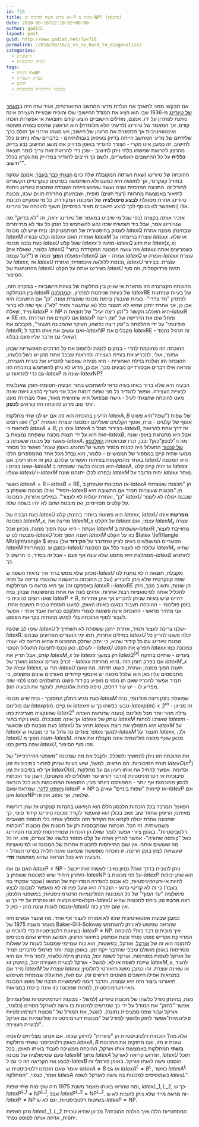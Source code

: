 ```yaml
---
id: 716
title: אז מדוע קשה להוכיח ש-P שונה מ-NP? (בלכסון)
date: 2010-08-16T22:18:02+00:00
author: gadial
layout: post
guid: http://www.gadial.net/?p=716
permalink: /2010/08/16/p_vs_np_hard_to_diagonalize/
categories:
  - חישוביות
  - תורת הסיבוכיות
tags:
  - בעיית P=NP
  - בעיית העצירה
  - לכסון
  - משפטי היררכייה בסיבוכיות
---
```

אם תבקשו ממני לתארך את הולדת מדעי המחשב התיאורטיים, אגיד שזה היה ב[מאמר של טיורינג](http://www.google.com/url?sa=t&source=web&cd=1&ved=0CBcQFjAA&url=http%3A%2F%2Fwww.thocp.net%2Fbiographies%2Fpapers%2Fturing_oncomputablenumbers_1936.pdf&ei=NYppTJ2mDc-fONmQwbgF&usg=AFQjCNHLCPE7ZMMOfz6ZUP2gDQYZGCoxIA&sig2=VkKRrxKmGZBD-j04nHYVFw) מ-1936 שבו הוא הציג את המודל החישובי שלו והוכיח שבעיית העצירה אינה ניתנת לפתרון על ידו. אמנם, מודלים חישוביים הוצעו קודם ותוצאות אי אפשרות הוכחו קודם, אך המאמר של טיורינג (לדעתי הלא מלומדת) הוא הראשון שתפס בצורה פשוטה ואינטואיטיבית אך מתמטית את הרעיון של חישוב; ויש משהו אירוני אך הולם בכך שלידתם של מדעי המחשב הייתה בדיוק בעיסוק בגבולותיהם - בדברים שלא ניתנים כלל לחישוב. זה כמובן אינו מקרי - הצורך להגדיר באופן מדוייק את מושג החישוב נבע בדיוק מהרצון להראות שמשהו בלתי ניתן לחישוב - שכן כדי להראות זאת צריך לומר תוצאה **כללית** על כל החישובים האפשריים, ולשם כך חייבים להגדיר במדוייק מה נקרא בכלל "חישוב".

ההוכחה של טיורינג (שאת הגרסה המקובלת שלה כיום [הצגתי כבר בעבר](http://www.gadial.net/?p=65). אמנם עסקה במודל קונקרטי, אך למעשה היא כמעט ולא השתמשה בפרטים קונקרטיים הקשורים למודל זה. התכונה המרכזית שבה נעשה שימוש הייתה העובדה שמכונת טיורינג ניתנת לתיאור באמצעות מחרוזת (רצף תווים) סופית, ושבהינתן מחרוזת תווים שכזו, מכונת טיורינג אחרת מסוגלת **לבצע סימולציה** של המכונה המקודדת. כל מי שמקיים תכונות אלו (ומאפשר לנו בנוסף לכך לבצע חישובים מאוד בסיסיים) חשוף להוכחה של טיורינג.

אזכיר אותה בקצרה (כפי שכל מי שיביט במאמר של טיורינג יראה, זה "לא בדיוק" מה שטיורינג אמר, אבל ביד חופשית שכזו נהוג להשתמש כל הזמן כל עוד לא מתיימרים לעסוק בהיסטוריה של המתמטיקה): נניח שיש לנו מכונה $latex Q$ שבהינתן מכונה אחרת $latex M$ וקלט עבורה $latex x$ אומרת האם $latex M$ עוצרת בריצתה על $latex x$ או שלא. כעת נבנה מכונה $latex U$ שעל קלט $latex x$ מזינה ל-$latex Q$ את הזוג $latex \left(x,x\right)$ (כלומר, שואלת את $latex Q$ "מה עושה המכונה המקודדת בתור $latex x$ כשמריצים אותה על עצמה?") ופועלת **הפוך** ממה ש-$latex Q$ אמרה - אם $latex Q$ אמרה ש-$latex x$ עוצרת על $latex x$, אז $latex U$ נכנסת ללולאה אינסופית; ואחרת, $latex U$ עוצרת. בבירור ההתנהגות של $latex U$ כשיריצו אותה על הקלט $latex U$ תהיה פרדוקסלית, וזה סוף הסיפור.

ההוכחה הקצרצרה הזו מתארת אי שוויון בין מחלקות של בעיות חישוביות - במקרה הזה, בין המחלקה $latex \mbox{R}$ של בעיות שניתנות לפתרון, ו[המחלקה](http://www.gadial.net/?p=60) $latex \mbox{RE}$ של בעיות שניתנות לפתרון "חד צדדי"- בעיות שעבורן קיימת מכונה שעוצרת ועונה "כן" אם התשובה היא אכן כן, אך אחרת ייתכן שהיא לא תעצור כלל (או שתעצור ותגיד "לא"). אף שזה לא ברור מייד, שאלת $latex \mbox{P} \ne \mbox{NP}$ היא האנלוג הקשור ל"זמן ריצה יעיל" של תוצאת ה-$latex \mbox{R}\ne\mbox{RE}$ הזו. (אם לוקחים את הגדרת $latex \mbox{P}$ ומחלישים את הדרישה של "זמן ריצה פולינומי" על ידי החלפתה ב"זמן ריצה כלשהו, העיקר שהמכונה תעצור", מקבלים את $latex \mbox{R}$; ואם עושים את אותו הדבר ל-$latex \mbox{NP}$ מקבלים את $latex \mbox{RE}$ - זה תרגיל נחמד שאולי גם אדבר עליו פעם בבלוג).

ההוכחה הזו מחוכמת למדי - במקום לנסות ולתפוס את כל הדרכים האפשריות שבהן אפשר, אולי, להכריע את בעיית העצירה ולהראות שבכל אחת מהן יש כשל כלשהו, ההוכחה הזו הולכת בדלת האחורית - היא מניחה שאפשר להכריע את בעיית העצירה, ומראה אילו דברים אבסורדיים נובעים מכך. אם כן, מדוע לא ניתן להשתמש בהוכחה הזו גם כדי להראות ש-$latex \mbox{P}$ שונה מ-$latex \mbox{NP}$?

הבעיה היא שלא ברור באיזו בעיה כדאי להשתמש בתור הבעיה-חסומת-הזמן שאנלוגית לבעיית העצירה. אפשר להגדיר כל מני שפות דומות אבל אני מעדיף להציג גישה שונה מעט להוכחה שהצגתי לעיל - גישה שבפועל היא שימושית מאוד, ואולי מבהירה מעט יותר טוב מדוע להוכחה הזו קוראים **לכסון**.

הרעיון בהוכחה הוא זה: אם יש לנו שתי מחלקות $latex A,B$ של שפות ("שפה"היא פשוט אוסף של קלטים - נניח, אוסף הקלטים שעליהם המכונה עוצרת ואומרת "כן") ואנו רוצים להראות כי $latex A\ne B$, וכמו כן $latex A$ בבירור מוכל ב-$latex B$, אז דרך אחת להראות זאת היא על ידי הצגת מכונה ששפתה נמצאת ב-$latex B$, אבל היא מתנהגת באופן שונה מאשר **כל** מכונה ששפתה ב-$latex A$. מה ה"לכסון"כאן? ובכן, זכרו שבהוכחת [האלכסון של קנטור](http://www.gadial.net/?p=52) התעלול היה לבנות מספר ממשי ש"מתנהג באופן שונה" מאשר כל מספר ממשי שהיה קיים במספור של הממשיים - כלומר, הוא נבדל מכל אחד מהמספרים הללו באחד מהמקומות בפיתוח העשרוני שלהם. כאן זה אותו רעיון: אם $latex U$ היא המכונה שאנו בונים ו-$latex M$ היא מכונה כלשהי ששפתה ב-$latex A$, אז יהיה קיים קלט $latex x$ שעליו $latex U$ ו-$latex M$ יתנהגו שונה (ובפרט לכל $latex M$ יהיה מדובר על $latex x$ אחר).

כאשר $latex A=\mbox{R}$ ו-$latex B=\mbox{RE}$, אז המכונות ששפתן ב-$latex A$ הן "מכונות שעוצרות תמיד" ואילו מכונות ששפתן ב-$latex B$ הן "מכונות שעוצרות תמיד אם התשובה היא "כן", ואחרת יכולות לא לעצור". במילים אחרות, המכונה $latex U$ שנבנה יכולה לא לעצור על קלטים מסויימים, ואז מובטח שהם לא יהיו בשפה שלה.

כעת הבניה של $latex U$ היא פשוטה ביותר: בהינתן קלט $latex x$, $latex U$ **מפרשת** אותו כמכונה $latex M\_{x}$, מריצה את $latex M\_{x}$ על הקלט $latex x$ עצמו, ואם $latex M_{x}$ עצרה וענתה - היא עונה הפוך ממנה. מכיוון שכל $latex M$ ששפתה ב-$latex \mbox{R}$ מחוייבת לעצור, מובטח לנו ש-$latex U$ תענה הפוך מכל $latex M$ כזו על הקלט $latex \left\langle M\right\rangle $ עצמו (הסוגריים המשולשים באים לציין שמדובר על **הקידוד** של $latex M$ כמחרוזת). כמובן ש-$latex U$ עלולה לא לעצור כלל אם המכונה $latex M_{x}$ שהיא מסמלצת היא מהסוג שלא עונה אף פעם - אבל זה בסדר, כי הרשינו ל-$latex B$ להתנהג כך.

מכיוון שלא ממש ברור איך נראית השפה ש-$latex U$ מקבלת, תוצאה זו לא נותנת לנו שפה קונקרטית שלא ניתן להכריע (ועל כן ההוכחה הראשונה שהצגתי עדיפה על פניה באספקט זה) אך היא מראה כי המחלקות $latex \mbox{R}$ ו-$latex \mbox{RE}$ הן שונות; וחשוב מכך, ניתן להכליל אותה לסיטואציות רבות אחרות. אדגים כעת את אחת מהפשוטות שבהן: נניח שאנו רוצים להוכיח כי $latex \mbox{P} \ne \mbox{R}$, דהיינו שיש בעיות שניתן להכריע אך אינן פתירות בזמן פולינומי - ההוכחה תעבוד כמעט באותו האופן, למעט תוספת טכנית חשובה אחת. אני מזהיר מראש - ההוכחה אינה פשוטה לגמרי וחלקכם כנראה יאבד אותי - אפשר לעבור לסוף ההוכחה בלי לפגוע מהותית בקריאת הפוסט.

שימו לב שכעת $latex U$ שלנו צריכה לעצור תמיד, אחרת ייתכן ששפתה לא תשתייך ל-$latex \mbox{R}$. במילים אחרות, תמו ימי הנעורים הפרועים שבהם $latex U$ יכלה פשוט להריץ כל מכונת טיורינג עם כל קידוד שהוא, כי ייתכן שחלק מהמכונות שהיא מריצה לא יעצרו לעולם. כאן נכנס לתמונה התעלול הטכני - $latex U$ תפרש את הקלט $latex x$ כמכונה כמו קודם, אבל תריץ את $latex M\_{x}$ על $latex x$ רק במשך $latex 2^{\left|x\right|}$ צעדים - שתיים בחזקת האורך של $latex x$ צעדים (זכרו - $latex x$ היא מחרוזת). אם בפרק הזמן הזה $latex M\_{x}$ עצרה על $latex x$, הרי ש-$latex U$ תענה הפוך ממנה; ואחרת, פשוט תדחה. מה שאנו מתבססים עליו כאן הוא שלכל מכונה יש אינסוף קידודים מאורכים שונים ומשונים, כי תמיד אפשר להכריז שאם תו מסויים מופיע בקידוד פשוט מתעלמים ממנו (למי שזה מפריע לו - יש עוד דרכים, טיפה פחות אלגנטיות, לעקוף את הבעיה הזו).

כעת מגיע החלק המסובך - נניח שיש מכונה $latex M$ שפועלת בזמן ריצה פולינומי, נניח עם פולינום $latex p\left(n\right)$. אז קיים $latex m$ טבעי כלשהו כך ש-$latex p\left(m\right)<2^{m}$ - זה מכיוון שפונקציה מעריכית כמו $latex 2^{x}$ גדלה מהר יותר מכל פולינום (טענה שדורשת הוכחה אך אינה מסובכת). בואו ניקח בתור $latex x$ עותק של $latex M$ שאורכו לפחות $latex m$ - כעת מובטח לנו שכאשר $latex U$ תרוץ על $latex x$ היא תסמלץ את ריצת $latex M$ על $latex x$ למשך מספר צעדים כה גדול עד כי מובטח ש-$latex M$ תעצור על $latex x$, ולכן $latex U$ תענה הפוך מ-$latex M$. מכאן שאף מכונה פולינומית אינה מקבלת את אותה שפה בדיוק כמו $latex U$, וזהו סוף הסיפור.

את ההוכחה הזו ניתן להמשיך ולשכלל, ולקבל את מה שמכונה "משפטי ההיררכייה" של תורת הסיבוכיות. הם מראים, למשל, שיש בעיות שניתן לפתור בסיבוכיות זמן $latex O\left(n^{2}\right)$ אך לא בסיבוכיות זמן $latex O\left(n\right)$, וכדומה. אפשר להחיל את אותו רעיון גם על מחלקות סיבוכיות אי דטרמיניסטיות (הדבר דורש עוד תעלולים לא פשוטים), וישנן עוד הוכחות לכסון מחוכמות אף יותר - המפורסם ביותר מבין התוצאות המחוכמות הוא ככל הנראה [משפט לדנר](http://en.wikipedia.org/wiki/NP-Intermediate), שמראה שאם $latex \mbox{P} \ne \mbox{NP}$ אז קיימות "שפות ביניים" שאינן ב-$latex \mbox{P}$ וגם אינן $latex \mbox{NP}$-שלמות, אך נעזוב את זה.

הפאנץ' המרכזי בכל הוכחות הלכסון הללו הוא המיעוט בהנחות קונקרטיות שהן דורשות מאיתנו; הרעיון שחוזר שוב ושוב בכולן הוא שאפשר לקודד מכונת טיורינג קידוד סופי, כך שמכונה אחרת יכולה לקרוא את הקידוד הזה ולסמלץ אותה בלי תוספת משאבים משמעותית. זה הכל. הוכחות שמתבססות רק על תכונות אלו מכונות "הוכחות רלטביסטיות". באופן ציורי אפשר לומר שאלו הן הוכחות שמתייחסות למכונת הטיורינג כאל "קופסה שחורה"- אפשר להריץ אותה על קלט מספר כלשהו של צעדים, וזהו. זה כל מה שעושים איתה. אין שום התייחסות לתכונות אחרות של המכונה או לסיטואציות שעשויות לצוץ בזמן הריצה. זו הוכחה מופשטת שכמעט ואינה תלויה בפרטי המודל - והבעיה היא ככל הנראה שהיא מופשטת **מדי**.

האם גם את $latex \mbox{P} \ne \mbox{NP}$ ניתן להוכיח בדרך זאת? נסיון נאיבי לעשות זאת ייכשל - היתרון היחיד שיש למכונות ששפתן ב-$latex \mbox{NP}$ על פני מכונות ב-$latex \mbox{P}$ הוא שהן יכולות להיות אי-דטרמיניסטיות; לא אכנס להגדרה המדוייקת של המושג (שכבר עסקתי בה בעבר) כי זה לא קריטי כרגע - הנקודה היא שעל פניו זה לא מאפשר למכונה לבצע סימולציה "עד הסוף" של כל המכונות הפולינומיות הדטרמיניסטיות; במשפטי הלכסון הקלאסיים הבעיה הזו נפתרת על ידי כך ש-$latex U$ רצה **הרבה** זמן ביחס למכונות שהיא מנסה לענות שונה מהן - כאן ל-$latex U$ אין שום יתרון כזה.

כמובן שבעיה אינטואיטיבית שכזו לא אמורה לעצור אף אחד. מה שעצר אנשים היה מאמר משנת 1975 של Baker-Gill-Solovay שהראה שפשוט לא ניתן להשתמש בשיטות רלטביסטיות כדי להוכיח ש-$latex \mbox{P} \ne \mbox{NP}$. איך מוכיחים דבר כזה? להוכחה המדוייקת אקדיש פוסט נפרד וכעת אסתפק בתיאור הרעיון. המושג החדש שהם מכניסים לתמונה הוא זה של [אורקל](http://he.wikipedia.org/wiki/%D7%90%D7%95%D7%A8%D7%A7%D7%9C_%28%D7%9E%D7%93%D7%A2%D7%99_%D7%94%D7%9E%D7%97%D7%A9%D7%91%29). אורקל, בפשטות, הוא כוח שמיימי שמסוגל לענות על שאלות מסויימות באופן מושלם ומבלי שהדבר ייקח זמן. באופן קצת יותר פורמלי מדברים תמיד על אורקל לשפות מסויימות. אורקל לשפה יכול, בהינתן מילה כלשהי, לומר מייד אם היא שייכת לשפה או לא. למשל - אורקל לבעיית העצירה יכול, בהינתן זוג $latex M,x$, להגיד מייד אם $latex M$ עוצרת על $latex x$ או שאינה עוצרת. זהו כמובן מושג תיאורטי לחלוטין; במציאות אפילו חישובים פשוטים דורשים זמן. עם זאת, התועלת שצומחת משימוש תיאורטי ביצור הזה היא עצומה, והדבר דומה לשימושיות הרבה של מושג המכונה האי-דטרמיניסטית, למרות שמכונה כזו אינה קיימת במציאות.

כעת, בהינתן מודל כלשהו של מכונות טיורינג (למשל - מכונות דטרמיניסטיות פולינומיות) אפשר "לחזק" את המודל על ידי כך שמרשים למכונות בו גישה לאורקל מסויים (כלומר, אורקל עבור שפה ספציפית נתונה). למשל, את המודל של "מכונות דטרמיניסטיות פולינומיות"אפשר לחזק ולהפוך למודל של "מכונות דטרמיניסטיות פולינומיות עם אורקל לבעיית העצירה".

אלא מה? הוכחות רלטיביסטיות הן "עיוורות" לחיזוק שכזה. אם אנחנו מצליחים להוכיח באופן רלטיביסטי ששתי מחלקות $latex A,B$ שונות זו מזו, ואנו מחזקים את המכונות **בשתי** המחלקות באמצעות אותו אורקל, ההוכחה ממשיכה לעבוד באותו האופן; בכל פעם שסימולציה של מכונה $latex M$ מתוך $latex A$ תדרוש קריאה לאורקל, $latex U$ תוכל לבצע את הקריאה הזו כי גם ל-$latex B$ הוספנו גישה לאותו אורקל. באופן פורמלי זה אומר שאם הוכחנו רלטיביסטית ש-$latex A\ne B$ אז גם $latex A^{L}\ne B^{L}$, כאשר $latex A^{L}$ אומר, כצפוי, "המחלקה $latex A$ כשמוסיפים למכונות בה גישה לאורקל לשפה $latex L$".

ומה שהראו באותו מאמר משנת 1975 היה שקיימות שתי שפות, $latex L\_{1},L\_{2}$, כך ש-$latex \mbox{P}^{L\_{1}}\ne\mbox{NP}^{L\_{1}}$, אבל $latex \mbox{P}^{L\_{2}}=\mbox{NP}^{L\_{2}}$. זה מראה מייד שלא ניתן להוכיח לא ש-$latex \mbox{P}\ne\mbox{NP}$ בשיטות רלטביסטיות, וגם לא ש-$latex \mbox{P}=\mbox{NP}$.

מהן השפות $latex L\_{1},L\_{2}$ המסתוריות הללו ואיך הולכת ההוכחה? מכיוון שהיא טכנית יחסית, אדחה אותה לפוסט נפרד.